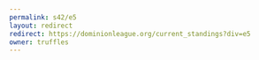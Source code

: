 ```yaml
---
permalink: s42/e5
layout: redirect
redirect: https://dominionleague.org/current_standings?div=e5
owner: truffles
---
```

